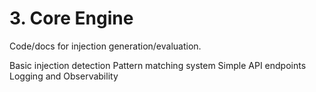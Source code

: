 # 3. Core Engine

Code/docs for injection generation/evaluation.

 Basic injection detection
 Pattern matching system
 Simple API endpoints
 Logging and Observability
